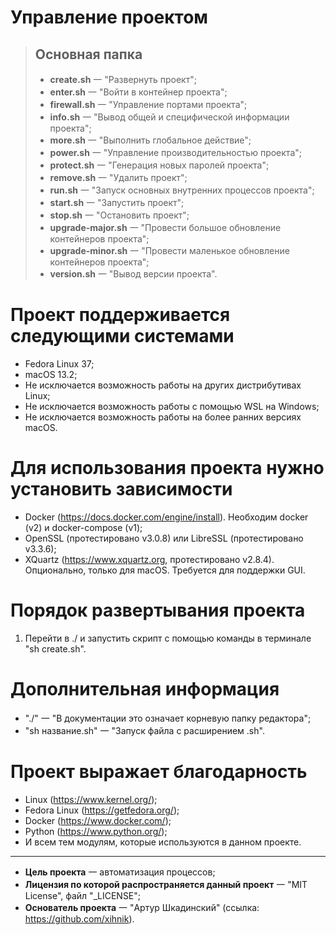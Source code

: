 # Управление проектом
> ## Основная папка
> - **create.sh** ⼀ "Развернуть проект";
> - **enter.sh** ⼀ "Войти в контейнер проекта";
> - **firewall.sh** ⼀ "Управление портами проекта";
> - **info.sh** ⼀ "Вывод общей и специфической информации проекта";
> - **more.sh** ⼀ "Выполнить глобальное действие";
> - **power.sh** ⼀ "Управление производительностью проекта";
> - **protect.sh** ⼀ "Генерация новых паролей проекта";
> - **remove.sh** ⼀ "Удалить проект";
> - **run.sh** ⼀ "Запуск основных внутренних процессов проекта";
> - **start.sh** ⼀ "Запустить проект";
> - **stop.sh** ⼀ "Остановить проект";
> - **upgrade-major.sh** ⼀ "Провести большое обновление контейнеров проекта";
> - **upgrade-minor.sh** ⼀ "Провести маленькое обновление контейнеров проекта";
> - **version.sh** ⼀ "Вывод версии проекта".

# Проект поддерживается следующими системами
- Fedora Linux 37;
- macOS 13.2;
- Не исключается возможность работы на других дистрибутивах Linux;
- Не исключается возможность работы с помощью WSL на Windows;
- Не исключается возможность работы на более ранних версиях macOS.

# Для использования проекта нужно установить зависимости
- Docker (https://docs.docker.com/engine/install). Необходим docker (v2) и docker-compose (v1);
- OpenSSL (протестировано v3.0.8) или LibreSSL (протестировано v3.3.6);
- XQuartz (https://www.xquartz.org, протестировано v2.8.4). Опционально, только для macOS. Требуется для поддержки GUI.

# Порядок развертывания проекта
1. Перейти в ./ и запустить скрипт с помощью команды в терминале "sh create.sh".

# Дополнительная информация
- "./" ⼀ "В документации это означает корневую папку редактора";
- "sh название.sh" ⼀ "Запуск файла с расширением .sh".

# Проект выражает благодарность
- Linux (https://www.kernel.org/);
- Fedora Linux (https://getfedora.org/);
- Docker (https://www.docker.com/);
- Python (https://www.python.org/);
- И всем тем модулям, которые используются в данном проекте.

---
- **Цель проекта** ⼀ автоматизация процессов;
- **Лицензия по которой распространяется данный проект** ⼀ "MIT License", файл "_LICENSE";
- **Основатель проекта** ⼀ "Артур Шкадинский" (ссылка: https://github.com/xihnik).

